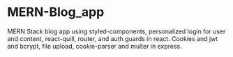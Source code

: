 # MERN-Blog_app
MERN Stack blog app using styled-components, personalized login for user and content, react-quill, router, and auth guards in react. Cookies and jwt and bcrypt, file upload, cookie-parser and multer in express.
